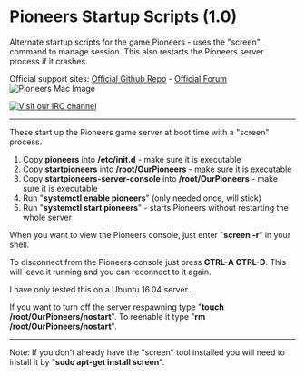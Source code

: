 # Pioneers Startup Scripts (1.0)
Alternate startup scripts for the game Pioneers - uses the "screen" command to manage session. This also restarts the Pioneers server process if it crashes.

Official support sites: [Official Github Repo](https://github.com/fstltna/PioneersSTartup) - [Official Forum](https://gameplayer.club/index.php/forum/linux-operators-scripts) ![Pioneers Mac Image](https://gameplayer.club/PioneersMac.jpg) 

[![Visit our IRC channel](https://kiwiirc.com/buttons/irc.freenode.net/PioneersFans.png)](https://kiwiirc.com/client/irc.freenode.net/?nick=guest|?#PioneersFans)

---
These start up the Pioneers game server at boot time with a "screen" process.

1. Copy **pioneers** into **/etc/init.d** - make sure it is executable
2. Copy **startpioneers** into **/root/OurPioneers** - make sure it is executable
3. Copy **startpioneers-server-console** into **/root/OurPioneers** - make sure it is executable
4. Run "**systemctl enable pioneers**" (only needed once, will stick)
5. Run "**systemctl start pioneers**" - starts Pioneers without restarting the whole server

When you want to view the Pioneers console, just enter "**screen -r**" in your shell.

To disconnect from the Pioneers console just press **CTRL-A CTRL-D**. This will leave it running and you can reconnect to it again.

I have only tested this on a Ubuntu 16.04 server...

If you want to turn off the server respawning type "**touch /root/OurPioneers/nostart**". To reenable it type "**rm /root/OurPioneers/nostart**".

---
Note: If you don't already have the "screen" tool installed you will need to install it by "**sudo apt-get install screen**".
